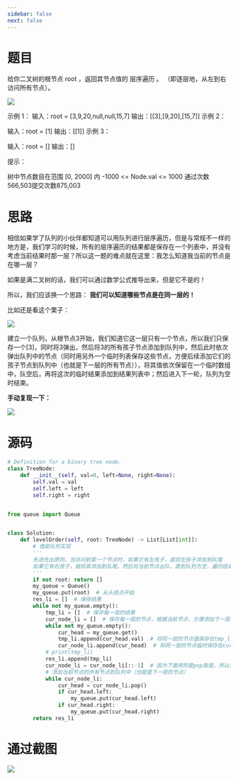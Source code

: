 ```yaml
---
sidebar: false
next: false
---
```

<BlogInfo/>

# 题目

给你二叉树的根节点 root ，返回其节点值的 层序遍历 。 （即逐层地，从左到右访问所有节点）。

![](http://www.lll.plus/media/image/2024/01/18/0cac1354f9a4da7501decd5cfd4bb8b3.88254528b55811eeb3a9eb54e8a036ec.jpg)

示例 1：
输入：root = [3,9,20,null,null,15,7]
输出：[[3],[9,20],[15,7]]
示例 2：

输入：root = [1]
输出：[[1]]
示例 3：

输入：root = []
输出：[]

提示：

树中节点数目在范围 [0, 2000] 内
-1000 <= Node.val <= 1000
通过次数566,503提交次数875,003

# 思路

相信如果学了队列的小伙伴都知道可以用队列进行层序遍历，但是与常规不一样的地方是，我们学习的时候，所有的层序遍历的结果都是保存在一个列表中，并没有考虑当前结果时那一层？所以这一题的难点就在这里：我怎么知道我当前的节点是在哪一层？

如果是满二叉树的话，我们可以通过数学公式推导出来，但是它不是的！

所以，我们应该换一个思路： **我们可以知道哪些节点是在同一层的！**

比如还是看这个栗子：

![](http://www.lll.plus/media/image/2024/01/18/0cac1354f9a4da7501decd5cfd4bb8b3.8846b9a6b55811eeb3a9eb54e8a036ec.jpg)

建立一个队列，从根节点3开始，我们知道它这一层只有一个节点，所以我们只保存一个[3]，同时将3弹出，然后将3的所有孩子节点添加到队列中，然后此时依次弹出队列中的节点（同时用另外一个临时列表保存这些节点，方便后续添加它们的孩子节点到队列中（也就是下一层的所有节点）），将其值依次保留在一个临时数组中，队空后，再将这次的临时结果添加到结果列表中；然后进入下一轮，队列为空时结束。

**手动复现一下：**

![](http://www.lll.plus/media/image/2022/05/10/image-20220510203513-1.png)

# 源码

```python
# Definition for a binary tree node.
class TreeNode:
    def __init__(self, val=0, left=None, right=None):
        self.val = val
        self.left = left
        self.right = right


from queue import Queue


class Solution:
    def levelOrder(self, root: TreeNode) -> List[List[int]]:
        # 借助队列实现
        '''
        先进先出原则，当访问到某一个节点时，如果它有左孩子，就将左孩子添加到队尾
        如果它有右孩子，就将其添加到队尾，然后将当前节点出队，直到队列为空，遍历结束
        '''
        if not root: return []
        my_queue = Queue()
        my_queue.put(root)  # 从头结点开始
        res_li = []  # 保存结果
        while not my_queue.empty():
            tmp_li = []  # 保存每一层的结果
            cur_node_li = []  # 保存每一层的节点，根据当前节点，方便添加下一层节点
            while not my_queue.empty():
                cur_head = my_queue.get()
                tmp_li.append(cur_head.val)  # 将同一层的节点值保存在tmp_li中
                cur_node_li.append(cur_head)  # 将同一层的节点临时保存在cur_node_li中
            # print(tmp_li)
            res_li.append(tmp_li)
            cur_node_li = cur_node_li[::-1]  # 因为下面用的是pop取值，所以这里将列表翻转一下，保证顺序是正确的
            # 添加当前节点的所有节点到队列中（也就是下一层的节点）
            while cur_node_li:
                cur_head = cur_node_li.pop()
                if cur_head.left:
                    my_queue.put(cur_head.left)
                if cur_head.right:
                    my_queue.put(cur_head.right)
        return res_li
```

# 通过截图

![](http://www.lll.plus/media/image/2024/01/18/8bd65ede53fdac0789a3832fb8a137b9.88a3e112b55811eeb3a9eb54e8a036ec.jpg)

<ActionBox />
        
<style>#top-box {margin-top:0.5rem!important;}</style>